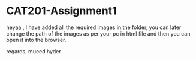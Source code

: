 # CAT201-Assignment1

heyaa , I have added all the required images in the folder, 
you can later change the path of the images as per your pc in html file  and then you can open it into the browser.


regards,
mueed hyder 
